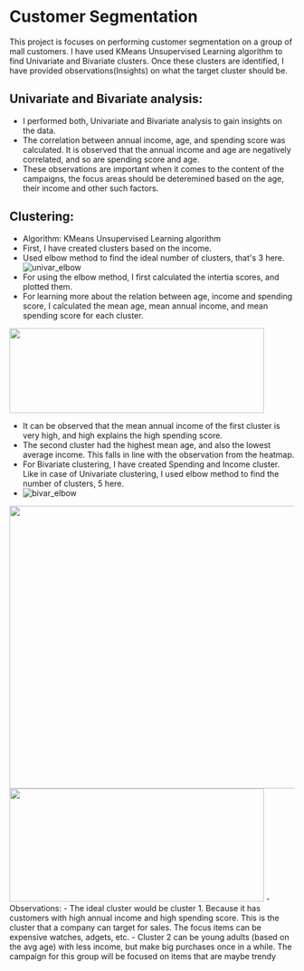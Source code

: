 # Customer Segmentation
This project is focuses on performing customer segmentation on a group of mall customers. I have used KMeans Unsupervised Learning algorithm to find Univariate and Bivariate clusters. Once these clusters are identified, I have provided observations(Insights) on what the target cluster should be.
## Univariate and Bivariate analysis:
- I performed both, Univariate and Bivariate analysis to gain insights on the data.
- The correlation between annual income, age, and spending score was calculated. It is observed that the annual income and age are negatively correlated, and so are spending score and age.
- These observations are important when it comes to the content of the campaigns, the focus areas should be deteremined based on the age, their income and other such factors.
## Clustering:
- Algorithm: KMeans Unsupervised Learning algorithm
- First, I have created clusters based on the income.
- Used elbow method to find the ideal number of clusters, that's 3 here.
![univar_elbow](https://user-images.githubusercontent.com/86663030/212472376-13a92e9f-f2a2-4915-9cf8-31e52302ac45.png)
- For using the elbow method, I first calculated the intertia scores, and plotted them.
- For learning more about the relation between age, income and spending score, I calculated the mean age, mean annual income, and mean spending score for each cluster.
<img src="https://user-images.githubusercontent.com/86663030/212472457-71017aa3-ab99-410b-97d0-bbc73a26e4b9.jpeg" width="450" height="150">

- It can be observed that the mean annual income of the first cluster is very high, and high explains the high spending score.
- The second cluster had the highest mean age, and also the lowest average income. This falls in line with the observation from the heatmap.
- For Bivariate clustering, I have created Spending and Income cluster. Like in case of Univariate clustering, I used elbow method to find the number of clusters, 5 here.
- ![bivar_elbow](https://user-images.githubusercontent.com/86663030/212472395-12b5f5ec-1ae6-4be1-ba6d-92e28ccf0fd5.png)
<img src="https://user-images.githubusercontent.com/86663030/212472440-947fcc4d-5974-40f4-aa4d-aae27c2230aa.jpeg" width="600" height="500">
<img src="https://user-images.githubusercontent.com/86663030/212472466-5fec5212-e5ef-4f51-b288-2b2cf4d40a92.jpeg" width="450" height="200">
- Observations:
  - The ideal cluster would be cluster 1. Because it has customers with high annual income and high spending score. This is the cluster that a company can target for sales. The focus items can be expensive watches, adgets, etc.
  - Cluster 2 can be young adults (based on the avg age) with less income, but make big purchases once in a while. The campaign for this group will be focused on items that are maybe trendy 
